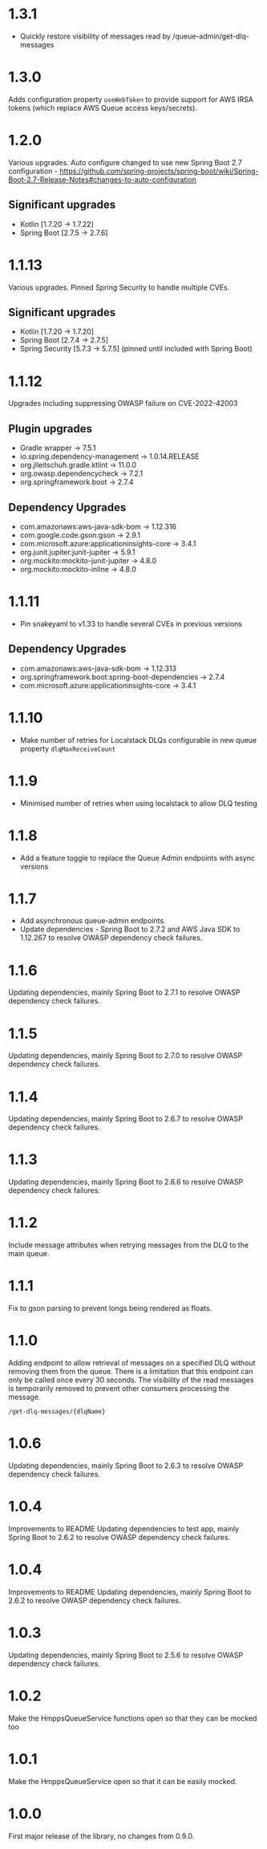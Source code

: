 # 1.3.1

- Quickly restore visibility of messages read by /queue-admin/get-dlq-messages

# 1.3.0

Adds configuration property `useWebToken` to provide support for AWS IRSA tokens (which replace AWS Queue access keys/secrets).

# 1.2.0

Various upgrades. Auto configure changed to use new Spring Boot 2.7 configuration - https://github.com/spring-projects/spring-boot/wiki/Spring-Boot-2.7-Release-Notes#changes-to-auto-configuration

## Significant upgrades
- Kotlin [1.7.20 -> 1.7.22]
- Spring Boot [2.7.5 -> 2.7.6]

# 1.1.13

Various upgrades. Pinned Spring Security to handle multiple CVEs.

## Significant upgrades
- Kotlin [1.7.20 -> 1.7.20]
- Spring Boot [2.7.4 -> 2.7.5]
- Spring Security [5.7.3 -> 5.7.5] (pinned until included with Spring Boot)

# 1.1.12

Upgrades including suppressing OWASP failure on CVE-2022-42003

## Plugin upgrades
- Gradle wrapper -> 7.5.1
- io.spring.dependency-management -> 1.0.14.RELEASE
- org.jlleitschuh.gradle.ktlint -> 11.0.0
- org.owasp.dependencycheck -> 7.2.1
- org.springframework.boot -> 2.7.4

## Dependency Upgrades
- com.amazonaws:aws-java-sdk-bom -> 1.12.316
- com.google.code.gson:gson -> 2.9.1
- com.microsoft.azure:applicationinsights-core -> 3.4.1
- org.junit.jupiter:junit-jupiter -> 5.9.1
- org.mockito:mockito-junit-jupiter -> 4.8.0
- org.mockito:mockito-inline -> 4.8.0

# 1.1.11

- Pin snakeyaml to v1.33 to handle several CVEs in previous versions

## Dependency Upgrades
- com.amazonaws:aws-java-sdk-bom -> 1.12.313
- org.springframework.boot:spring-boot-dependencies -> 2.7.4
- com.microsoft.azure:applicationinsights-core -> 3.4.1

# 1.1.10

- Make number of retries for Localstack DLQs configurable in new queue property `dlqMaxReceiveCount`

# 1.1.9

- Minimised number of retries when using localstack to allow DLQ testing

# 1.1.8

- Add a feature toggle to replace the Queue Admin endpoints with async versions

# 1.1.7

- Add asynchronous queue-admin endpoints.
- Update dependencies - Spring Boot to 2.7.2 and AWS Java SDK to 1.12.267 to resolve OWASP dependency check failures.

# 1.1.6

Updating dependencies, mainly Spring Boot to 2.7.1 to resolve OWASP dependency check failures.

# 1.1.5

Updating dependencies, mainly Spring Boot to 2.7.0 to resolve OWASP dependency check failures.

# 1.1.4

Updating dependencies, mainly Spring Boot to 2.6.7 to resolve OWASP dependency check failures.

# 1.1.3

Updating dependencies, mainly Spring Boot to 2.6.6 to resolve OWASP dependency check failures.

# 1.1.2

Include message attributes when retrying messages from the DLQ to the main queue.

# 1.1.1

Fix to gson parsing to prevent longs being rendered as floats.

# 1.1.0

Adding endpoint to allow retrieval of messages on a specified DLQ without removing them from the queue.
There is a limitation that this endpoint can only be called once every 30 seconds. The visibility of the read messages
is temporarily removed to prevent other consumers processing the message.

`/get-dlq-messages/{dlqName}`

# 1.0.6

Updating dependencies, mainly Spring Boot to 2.6.3 to resolve OWASP dependency check failures.

# 1.0.4

Improvements to README
Updating dependencies to test app, mainly Spring Boot to 2.6.2 to resolve OWASP dependency check failures.

# 1.0.4

Improvements to README
Updating dependencies, mainly Spring Boot to 2.6.2 to resolve OWASP dependency check failures.

# 1.0.3

Updating dependencies, mainly Spring Boot to 2.5.6 to resolve OWASP dependency check failures.

# 1.0.2

Make the HmppsQueueService functions open so that they can be mocked too

# 1.0.1

Make the HmppsQueueService open so that it can be easily mocked.

# 1.0.0

First major release of the library, no changes from 0.9.0.
